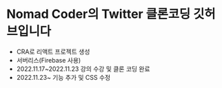 # Nomad Coder의 Twitter 클론코딩 깃허브입니다

- CRA로 리액트 프로젝트 생성
- 서버리스(Firebase 사용)
- 2022.11.17~2022.11.23 강의 수강 및 클론 코딩 완료
- 2022.11.23~ 기능 추가 및 CSS 수정
